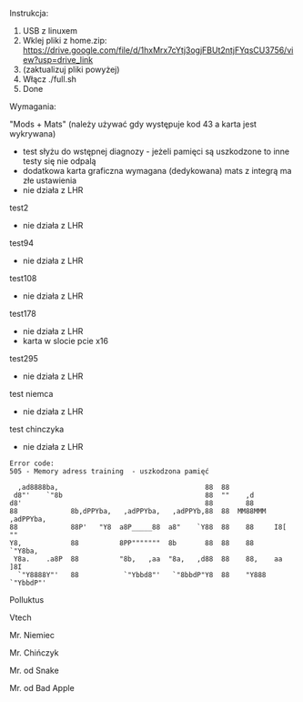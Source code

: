 Instrukcja:

1. USB z linuxem
2. Wklej pliki z home.zip: https://drive.google.com/file/d/1hxMrx7cYtj3ogjFBUt2ntjFYqsCU3756/view?usp=drive_link
3. (zaktualizuj pliki powyżej)
4. Włącz ./full.sh
5. Done



Wymagania:

"Mods + Mats" (należy używać gdy występuje kod 43 a karta jest wykrywana)
- test słyżu do wstępnej diagnozy - jeżeli pamięci są uszkodzone to inne testy się nie odpalą
- dodatkowa karta graficzna wymagana (dedykowana) mats z integrą ma złe ustawienia
- nie działa z LHR

test2
- nie działa z LHR

test94
- nie działa z LHR

test108
- nie działa z LHR

test178
- nie działa z LHR
- karta w slocie pcie x16

test295
- nie działa z LHR

test niemca
- nie działa z LHR

test chinczyka
- nie działa z LHR


```
Error code:
505 - Memory adress training  - uszkodzona pamięć

```






```                                                                            
  ,ad8888ba,                                    88  88                      
 d8"'    `"8b                                   88  ""    ,d                
d8'                                             88        88                
88             8b,dPPYba,   ,adPPYba,   ,adPPYb,88  88  MM88MMM  ,adPPYba,  
88             88P'   "Y8  a8P_____88  a8"    `Y88  88    88     I8[    ""  
Y8,            88          8PP"""""""  8b       88  88    88      `"Y8ba,   
 Y8a.    .a8P  88          "8b,   ,aa  "8a,   ,d88  88    88,    aa    ]8I  
  `"Y8888Y"'   88           `"Ybbd8"'   `"8bbdP"Y8  88    "Y888  `"YbbdP"'  
 ```
                                                                           

Polluktus

Vtech

Mr. Niemiec

Mr. Chińczyk

Mr. od Snake

Mr. od Bad Apple

